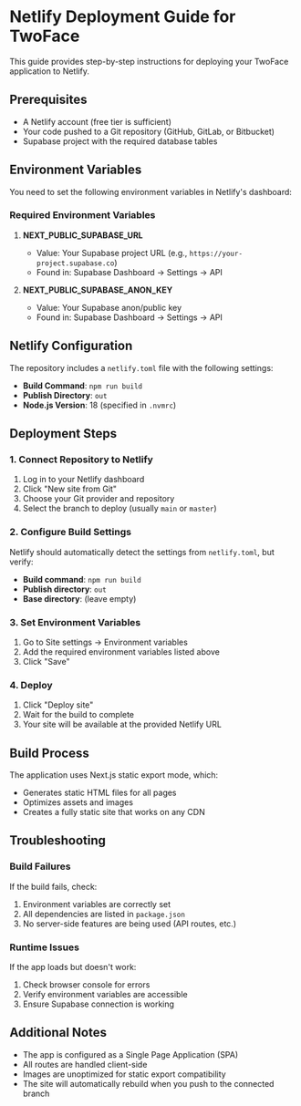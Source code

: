 # Netlify Deployment Guide for TwoFace

This guide provides step-by-step instructions for deploying your TwoFace application to Netlify.

## Prerequisites

- A Netlify account (free tier is sufficient)
- Your code pushed to a Git repository (GitHub, GitLab, or Bitbucket)
- Supabase project with the required database tables

## Environment Variables

You need to set the following environment variables in Netlify's dashboard:

### Required Environment Variables

1. **NEXT_PUBLIC_SUPABASE_URL**
   - Value: Your Supabase project URL (e.g., `https://your-project.supabase.co`)
   - Found in: Supabase Dashboard → Settings → API

2. **NEXT_PUBLIC_SUPABASE_ANON_KEY**
   - Value: Your Supabase anon/public key
   - Found in: Supabase Dashboard → Settings → API

## Netlify Configuration

The repository includes a `netlify.toml` file with the following settings:

- **Build Command**: `npm run build`
- **Publish Directory**: `out`
- **Node.js Version**: 18 (specified in `.nvmrc`)

## Deployment Steps

### 1. Connect Repository to Netlify

1. Log in to your Netlify dashboard
2. Click "New site from Git"
3. Choose your Git provider and repository
4. Select the branch to deploy (usually `main` or `master`)

### 2. Configure Build Settings

Netlify should automatically detect the settings from `netlify.toml`, but verify:

- **Build command**: `npm run build`
- **Publish directory**: `out`
- **Base directory**: (leave empty)

### 3. Set Environment Variables

1. Go to Site settings → Environment variables
2. Add the required environment variables listed above
3. Click "Save"

### 4. Deploy

1. Click "Deploy site"
2. Wait for the build to complete
3. Your site will be available at the provided Netlify URL

## Build Process

The application uses Next.js static export mode, which:
- Generates static HTML files for all pages
- Optimizes assets and images
- Creates a fully static site that works on any CDN

## Troubleshooting

### Build Failures

If the build fails, check:
1. Environment variables are correctly set
2. All dependencies are listed in `package.json`
3. No server-side features are being used (API routes, etc.)

### Runtime Issues

If the app loads but doesn't work:
1. Check browser console for errors
2. Verify environment variables are accessible
3. Ensure Supabase connection is working

## Additional Notes

- The app is configured as a Single Page Application (SPA)
- All routes are handled client-side
- Images are unoptimized for static export compatibility
- The site will automatically rebuild when you push to the connected branch
